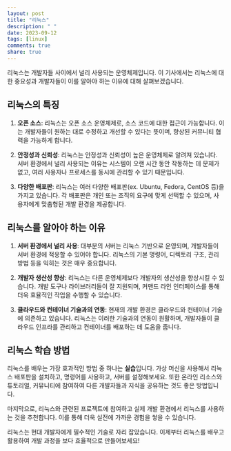 ```yaml
---
layout: post
title: "리눅스"
description: " "
date: 2023-09-12
tags: [linux]
comments: true
share: true
---
```


리눅스는 개발자들 사이에서 널리 사용되는 운영체제입니다. 이 기사에서는 리눅스에 대한 중요성과 개발자들이 이를 알아야 하는 이유에 대해 살펴보겠습니다.

## 리눅스의 특징

1. **오픈 소스**: 리눅스는 오픈 소스 운영체제로, 소스 코드에 대한 접근이 가능합니다. 이는 개발자들이 원하는 대로 수정하고 개선할 수 있다는 뜻이며, 향상된 커뮤니티 협력을 가능하게 합니다.

2. **안정성과 신뢰성**: 리눅스는 안정성과 신뢰성이 높은 운영체제로 알려져 있습니다. 서버 환경에서 널리 사용되는 이유는 시스템이 오랜 시간 동안 작동하는 데 문제가 없고, 여러 사용자나 프로세스를 동시에 관리할 수 있기 때문입니다.

3. **다양한 배포판**: 리눅스는 여러 다양한 배포판(ex. Ubuntu, Fedora, CentOS 등)을 가지고 있습니다. 각 배포판은 개인 또는 조직의 요구에 맞게 선택할 수 있으며, 사용자에게 맞춤형된 개발 환경을 제공합니다.

## 리눅스를 알아야 하는 이유

1. **서버 환경에서 널리 사용**: 대부분의 서버는 리눅스 기반으로 운영되며, 개발자들이 서버 환경에 적응할 수 있어야 합니다. 리눅스의 기본 명령어, 디렉토리 구조, 관리 방법 등을 익히는 것은 매우 중요합니다.

2. **개발자 생산성 향상**: 리눅스는 다른 운영체제보다 개발자의 생산성을 향상시킬 수 있습니다. 개발 도구나 라이브러리들이 잘 지원되며, 커맨드 라인 인터페이스를 통해 더욱 효율적인 작업을 수행할 수 있습니다.

3. **클라우드와 컨테이너 기술과의 연동**: 현재의 개발 환경은 클라우드와 컨테이너 기술에 의존하고 있습니다. 리눅스는 이러한 기술과의 연동이 원활하며, 개발자들이 클라우드 인프라를 관리하고 컨테이너를 배포하는 데 도움을 줍니다.

## 리눅스 학습 방법

리눅스를 배우는 가장 효과적인 방법 중 하나는 **실습**입니다. 가상 머신을 사용해서 리눅스 배포판을 설치하고, 명령어를 사용하고, 서버를 설정해보세요. 또한 온라인 리소스와 튜토리얼, 커뮤니티에 참여하여 다른 개발자들과 지식을 공유하는 것도 좋은 방법입니다.

마지막으로, 리눅스와 관련된 프로젝트에 참여하고 실제 개발 환경에서 리눅스를 사용하는 것을 추천합니다. 이를 통해 더욱 실전에 가까운 경험을 쌓을 수 있습니다.

리눅스는 현대 개발자에게 필수적인 기술로 자리 잡았습니다. 이제부터 리눅스를 배우고 활용하여 개발 과정을 보다 효율적으로 만들어보세요!